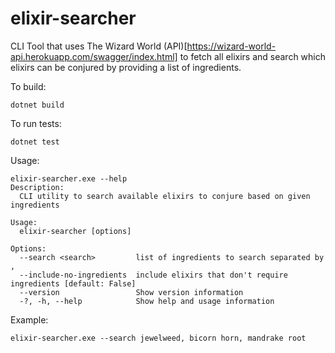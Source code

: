 # elixir-searcher

CLI Tool that uses The Wizard World (API)[https://wizard-world-api.herokuapp.com/swagger/index.html] to fetch all elixirs and search which elixirs can be conjured by providing a list of ingredients.

To build:
```
dotnet build
```
To run tests:
```
dotnet test
```
Usage:
```
elixir-searcher.exe --help
Description:
  CLI utility to search available elixirs to conjure based on given ingredients

Usage:
  elixir-searcher [options]

Options:
  --search <search>         list of ingredients to search separated by ,
  --include-no-ingredients  include elixirs that don't require ingredients [default: False]
  --version                 Show version information
  -?, -h, --help            Show help and usage information
```

Example:
```
elixir-searcher.exe --search jewelweed, bicorn horn, mandrake root

```